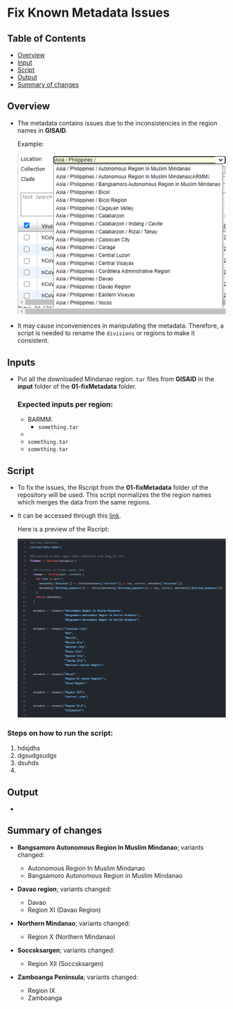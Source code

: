 # Fix Known Metadata Issues


## Table of Contents

* [Overview](#overview)
* [Input](#input)
* [Script](#script)
* [Output](#output)
* [Summary of changes](#summary-of-changes)


## Overview

* The metadata contains issues due to the inconsistencies in the region names in **GISAID**.

  Example:

  ![Global](images/fixmeta-01.png)

* It may cause inconveniences in manipulating the metadata. Therefore, a script is needed to rename the `divisions` or regions to make it consistent.

## Inputs

* Put all the downloaded Mindanao region`.tar` files from **GISAID** in the **input** folder of the **01-fixMetadata** folder.

    ### Expected inputs per region:
    * BARMM:
        *  `something.tar`
    * 
    * `something.tar`
    * `something.tar`


## Script

* To fix the issues, the Rscript from the **01-fixMetadata** folder of the repository will be used. This script normalizes the the region names which merges the data from the same regions.

* It can be accessed through this [link](../../01-fixMetadata/metadataClean.R).

  Here is a preview of the Rscript:

  ![Global](images/fixmeta-02.png)


### Steps on how to run the script:

1. hdsjdhs
2. dgsudgsudgs
3. dsuhds
4. 


## Output
* 


## Summary of changes

* **Bangsamoro Autonomous Region In Muslim Mindanao**; variants changed:
  * Autonomous Region In Muslim Mindanao
  * Bangsamoro Autonomous Region in Muslim Mindanao

* **Davao region**; variants changed:
    * Davao
    * Region XI (Davao Region)

* **Northern Mindanao**; variants changed:
    * Region X (Northern Mindanao)

* **Soccsksargen**; variants changed:
    * Region XII (Soccsksargen)

* **Zamboanga Peninsula**; variants changed:
    * Region IX
    * Zamboanga

